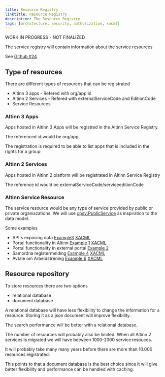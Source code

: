 ```yaml
---
title: Resource Registry
linktitle: Resource Registry
description: The Resource Registry 
tags: [architecture, security, authorization, xacml]
---
```


WORK IN PROGRESS - NOT FINALIZED

The service registry will contain information about the service resources 


See [Github #24](https://github.com/Altinn/altinn-authorization/issues/24)

## Type of resources

There are different types of resources that can be registrated 

- Altinn 3 apps - Refered with org/app id
- Altinn 2 Services - Refered with externalServiceCode and EditionCode
- Service Resources

### Altinn 3 Apps 

Apps hosted in Altinn 3 Apps will be registred in the Altinn Service Registry. 

The referenced id would be org/app

The registration is required to be able to list apps that is included in the rights for a group


### Altinn 2 Services

Apps hosted in Altinn 2 platform will be registrated in Altinn Service Registry

The reference id would be externalServiceCode/serviceeditionCode

### Altinn Service Resource

The service resource would be any type of service provided by public or private organiazations. We will use [cpsv:PublicService](https://informasjonsforvaltning.github.io/cpsv-ap-no/#OffentligTjeneste) as inspiration to the data model.

Some examples

- API's exposing data [Example3](exampleresource3.json) [XACML](policysample3.xml)
- Portal functionality in Altinn [Example 1](exampleresource1.json) [XACML](policysample3.xml)
- Portal functionality in external portal [Example 2](exampleresource2.json)
- Samordna registermelding [Example 4](exampleresource4.json) [XACML](policysample4.xml)
- Avtale om Arbeidstrening [Example 6](exampleresource6.json) [XACML](policysample6.xml)

## Resource repository

To store resources there are two options

- relational database
- document database

A relational database will have less flexibility to change the information for a resource. Storing it as a json document 
will improve flexibility. 

The search performance will be better with a relational database. 

The number of resources will probably also be limited. When all Altinn 2 services is migrated we will have between 1000-2000 service resouces. 

It will probably take many many years before there are more than 10.000 resources registrated. 

This points to that a document database is the best choice since it will give better flexibility and performance can be handled with caching. 
